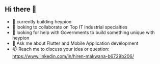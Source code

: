 ## Hi there 👋


- 🚀 currently building heypion
- 👯 looking to collaborate on Top IT industrial specialties
- 🌱 looking for help with Governments to build something unique with heypion
- 💬 Ask me about Flutter and Mobile Application development
- 📫 Reach me to discuss your idea or question: https://www.linkedin.com/in/hiren-makwana-b6729b206/

